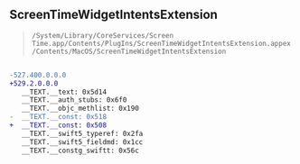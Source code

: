 ## ScreenTimeWidgetIntentsExtension

> `/System/Library/CoreServices/Screen Time.app/Contents/PlugIns/ScreenTimeWidgetIntentsExtension.appex/Contents/MacOS/ScreenTimeWidgetIntentsExtension`

```diff

-527.400.0.0.0
+529.2.0.0.0
   __TEXT.__text: 0x5d14
   __TEXT.__auth_stubs: 0x6f0
   __TEXT.__objc_methlist: 0x190
-  __TEXT.__const: 0x518
+  __TEXT.__const: 0x508
   __TEXT.__swift5_typeref: 0x2fa
   __TEXT.__swift5_fieldmd: 0x1cc
   __TEXT.__constg_swiftt: 0x56c

```
